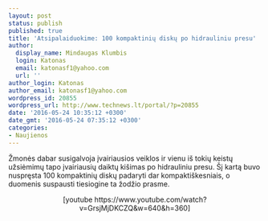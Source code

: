 ```yaml
---
layout: post
status: publish
published: true
title: 'Atsipalaiduokime: 100 kompaktinių diskų po hidrauliniu presu'
author:
  display_name: Mindaugas Klumbis
  login: Katonas
  email: katonasf1@yahoo.com
  url: ''
author_login: Katonas
author_email: katonasf1@yahoo.com
wordpress_id: 20855
wordpress_url: http://www.technews.lt/portal/?p=20855
date: '2016-05-24 10:35:12 +0300'
date_gmt: '2016-05-24 07:35:12 +0300'
categories:
- Naujienos
---
```

<p>Žmonės dabar susigalvoja įvairiausios veiklos ir vienu iš tokių keistų užsiėmimų tapo įvairiausių daiktų kišimas po hidrauliniu presu. Šį kartą buvo nuspręsta 100 kompaktinių diskų padaryti dar kompaktiškesniais, o duomenis suspausti tiesiogine ta žodžio prasme.</p>
<p style="text-align: center;">[youtube https://www.youtube.com/watch?v=GrsjMjDKCZQ&amp;w=640&amp;h=360]</p>
